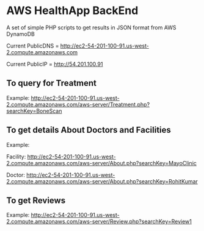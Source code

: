 # AWS HealthApp BackEnd

A set of simple PHP scripts to get results in JSON format from AWS DynamoDB

Current PublicDNS = http://ec2-54-201-100-91.us-west-2.compute.amazonaws.com

Current PublicIP = http://54.201.100.91

## To query for Treatment
	
Example:
http://ec2-54-201-100-91.us-west-2.compute.amazonaws.com/aws-server/Treatment.php?searchKey=BoneScan
	
## To get details About Doctors and Facilities
	
Example:

Facility:
http://ec2-54-201-100-91.us-west-2.compute.amazonaws.com/aws-server/About.php?searchKey=MayoClinic

Doctor:
http://ec2-54-201-100-91.us-west-2.compute.amazonaws.com/aws-server/About.php?searchKey=RohitKumar

## To get Reviews
	
Example:
http://ec2-54-201-100-91.us-west-2.compute.amazonaws.com/aws-server/Review.php?searchKey=Review1
